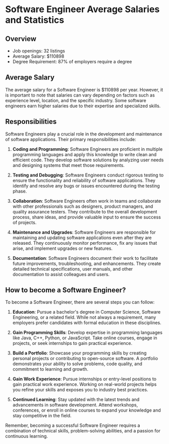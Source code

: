 # Software Engineer Average Salaries and Statistics
## Overview
- Job openings: 32 listings
- Average Salary: $110898
- Degree Requirement: 87% of employers require a degree

## Average Salary
The average salary for a Software Engineer is $110898 per year. However, it is important to note that salaries can vary depending on factors such as experience level, location, and the specific industry. Some software engineers earn higher salaries due to their expertise and specialized skills.

## Responsibilities
Software Engineers play a crucial role in the development and maintenance of software applications. Their primary responsibilities include:

1. **Coding and Programming**: Software Engineers are proficient in multiple programming languages and apply this knowledge to write clean and efficient code. They develop software solutions by analyzing user needs and designing systems that meet those requirements.

2. **Testing and Debugging**: Software Engineers conduct rigorous testing to ensure the functionality and reliability of software applications. They identify and resolve any bugs or issues encountered during the testing phase.

3. **Collaboration**: Software Engineers often work in teams and collaborate with other professionals such as designers, product managers, and quality assurance testers. They contribute to the overall development process, share ideas, and provide valuable input to ensure the success of projects.

4. **Maintenance and Upgrades**: Software Engineers are responsible for maintaining and updating software applications even after they are released. They continuously monitor performance, fix any issues that arise, and implement upgrades or new features.

5. **Documentation**: Software Engineers document their work to facilitate future improvements, troubleshooting, and enhancements. They create detailed technical specifications, user manuals, and other documentation to assist colleagues and users.

## How to become a Software Engineer?
To become a Software Engineer, there are several steps you can follow:

1. **Education**: Pursue a bachelor's degree in Computer Science, Software Engineering, or a related field. While not always a requirement, many employers prefer candidates with formal education in these disciplines.

2. **Gain Programming Skills**: Develop expertise in programming languages like Java, C++, Python, or JavaScript. Take online courses, engage in projects, or seek internships to gain practical experience.

3. **Build a Portfolio**: Showcase your programming skills by creating personal projects or contributing to open-source software. A portfolio demonstrates your ability to solve problems, code quality, and commitment to learning and growth.

4. **Gain Work Experience**: Pursue internships or entry-level positions to gain practical work experience. Working on real-world projects helps you refine your skills and exposes you to industry best practices.

5. **Continued Learning**: Stay updated with the latest trends and advancements in software development. Attend workshops, conferences, or enroll in online courses to expand your knowledge and stay competitive in the field.

Remember, becoming a successful Software Engineer requires a combination of technical skills, problem-solving abilities, and a passion for continuous learning.